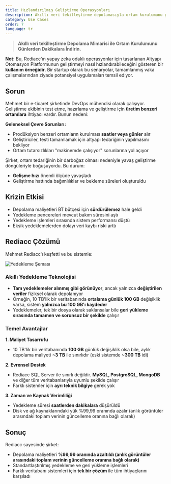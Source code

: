 ```yaml
---
title: Hızlandırılmış Geliştirme Operasyonları
description: Akıllı veri tekilleştirme depolamasıyla ortam kurulumunu günlerden dakikalara indirin.
category: Use Cases
order: 7
language: tr
---
```


> **Akıllı veri tekilleştirme Depolama Mimarisi ile Ortam Kurulumunu Günlerden Dakikalara İndirin.**

**Not:** Bu, Rediacc'ın yapay zeka odaklı operasyonlar için tasarlanan Altyapı Otomasyon Platformunun geliştirmeyi nasıl hızlandırabileceğini gösteren bir **kullanım örneğidir**. Bir startup olarak bu senaryolar, tamamlanmış vaka çalışmalarından ziyade potansiyel uygulamaları temsil ediyor.

## Sorun

Mehmet bir e-ticaret şirketinde DevOps mühendisi olarak çalışıyor. Geliştirme ekibinin test etme, hazırlama ve geliştirme için **üretim benzeri ortamlara** ihtiyacı vardır. Bunun nedeni:

**Geleneksel Çevre Sorunları:** 
* Prodüksiyon benzeri ortamların kurulması **saatler veya günler** alır 
* Geliştiriciler, testi tamamlamak için altyapı tedariğinin yapılmasını bekliyor 
* Ortam tutarsızlıkları "makinemde çalışıyor" sorunlarına yol açıyor

Şirket, ortam tedariğinin bir darboğaz olması nedeniyle yavaş geliştirme döngüleriyle boğuşuyordu. Bu durum:

* **Gelişme hızı** önemli ölçüde yavaşladı 
* Geliştirme hattında bağımlılıklar ve bekleme süreleri oluşturuldu

## Krizin Etkisi

* Depolama maliyetleri BT bütçesi için **sürdürülemez** hale geldi 
* Yedekleme pencereleri mevcut bakım süresini aştı 
* Yedekleme işlemleri sırasında sistem performansı düştü 
* Eksik yedeklemelerden dolayı veri kaybı riski arttı

## Rediacc Çözümü

Mehmet Rediacc'ı keşfetti ve bu sistemle:

![Yedekleme Şeması](/img/backup-optimization.svg)

### Akıllı Yedekleme Teknolojisi 
* **Tam yedeklemeler alınmış gibi görünüyor**, ancak yalnızca **değiştirilen veriler** fiziksel olarak depolanıyor 
* Örneğin, 10 TB'lik bir veritabanında **ortalama günlük 100 GB** değişiklik varsa, sistem **yalnızca bu 100 GB'ı kaydeder** 
* Yedeklemeler, tek bir dosya olarak saklansalar bile **geri yükleme sırasında tamamen ve sorunsuz bir şekilde** çalışır

### Temel Avantajlar

**1. Maliyet Tasarrufu** 
* 10 TB'lik bir veritabanında **100 GB** günlük değişiklik olsa bile, aylık depolama maliyeti **~3 TB** ile sınırlıdır (eski sistemde **~300 TB** idi)

**2. Evrensel Destek** 
* Rediacc SQL Server ile sınırlı değildir. **MySQL, PostgreSQL, MongoDB** ve diğer tüm veritabanlarıyla uyumlu şekilde çalışır 
* Farklı sistemler için **ayrı teknik bilgiye** gerek yok

**3. Zaman ve Kaynak Verimliliği** 
* Yedekleme süresi **saatlerden dakikalara** düşürüldü 
* Disk ve ağ kaynaklarındaki yük %99,99 oranında azalır (anlık görüntüler arasındaki toplam verinin güncelleme oranına bağlı olarak)

## Sonuç

Rediacc sayesinde şirket: 
* Depolama maliyetleri **%99,99 oranında azaltıldı (anlık görüntüler arasındaki toplam verinin güncelleme oranına bağlı olarak)** 
* Standartlaştırılmış yedekleme ve geri yükleme işlemleri 
* Farklı veritabanı sistemleri için **tek bir çözüm** ile tüm ihtiyaçlarını karşıladı